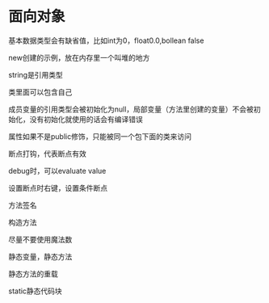 # 面向对象

基本数据类型会有缺省值，比如int为0，float0.0,bollean false

new创建的示例，放在内存里一个叫堆的地方

string是引用类型

类里面可以包含自己

成员变量的引用类型会被初始化为null，局部变量（方法里创建的变量）不会被初始化，没有初始化就使用的话会有编译错误

属性如果不是public修饰，只能被同一个包下面的类来访问

断点打钩，代表断点有效

debug时，可以evaluate value

设置断点时右键，设置条件断点

方法签名

构造方法

尽量不要使用魔法数

静态变量，静态方法

静态方法的重载

static静态代码块




